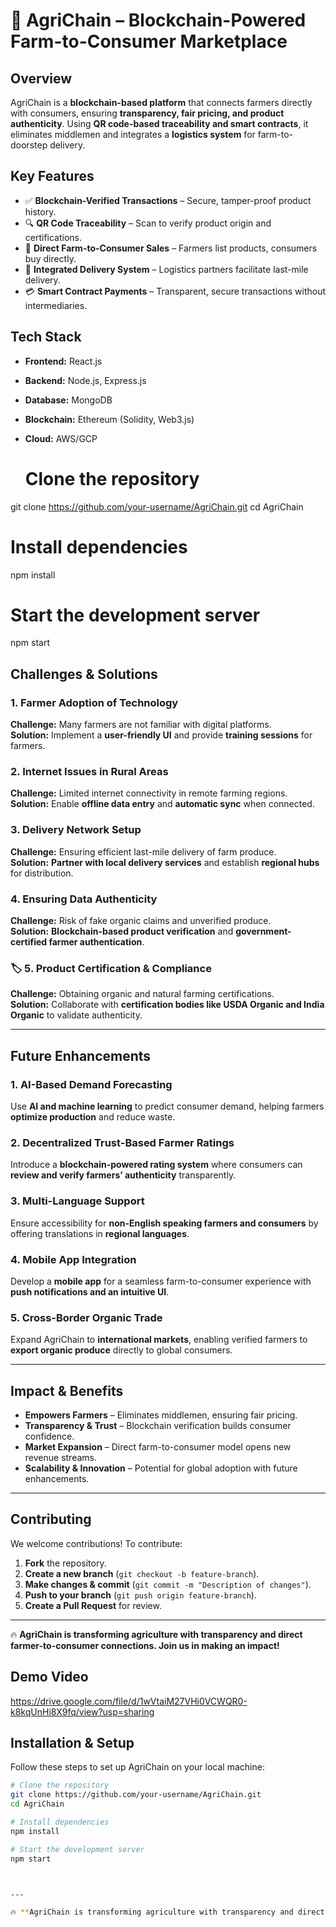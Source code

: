 # 🌾 **AgriChain – Blockchain-Powered Farm-to-Consumer Marketplace**  

## **Overview**  
AgriChain is a **blockchain-based platform** that connects farmers directly with consumers, ensuring **transparency, fair pricing, and product authenticity**. Using **QR code-based traceability and smart contracts**, it eliminates middlemen and integrates a **logistics system** for farm-to-doorstep delivery.  

## **Key Features**  
- ✅ **Blockchain-Verified Transactions** – Secure, tamper-proof product history.  
- 🔍 **QR Code Traceability** – Scan to verify product origin and certifications.  
- 🛒 **Direct Farm-to-Consumer Sales** – Farmers list products, consumers buy directly.  
- 🚚 **Integrated Delivery System** – Logistics partners facilitate last-mile delivery.  
- 💳 **Smart Contract Payments** – Transparent, secure transactions without intermediaries.  

## **Tech Stack**  
- **Frontend:** React.js  
- **Backend:** Node.js, Express.js  
- **Database:** MongoDB  
- **Blockchain:** Ethereum (Solidity, Web3.js)  
- **Cloud:** AWS/GCP

  # Clone the repository
git clone https://github.com/your-username/AgriChain.git
cd AgriChain

# Install dependencies
npm install

# Start the development server
npm start


## **Challenges & Solutions**  

###  1. Farmer Adoption of Technology  
**Challenge:** Many farmers are not familiar with digital platforms.  
**Solution:** Implement a **user-friendly UI** and provide **training sessions** for farmers.  

###  2. Internet Issues in Rural Areas  
**Challenge:** Limited internet connectivity in remote farming regions.  
**Solution:** Enable **offline data entry** and **automatic sync** when connected.  

###  3. Delivery Network Setup  
**Challenge:** Ensuring efficient last-mile delivery of farm produce.  
**Solution:** **Partner with local delivery services** and establish **regional hubs** for distribution.  

###  4. Ensuring Data Authenticity  
**Challenge:** Risk of fake organic claims and unverified produce.  
**Solution:** **Blockchain-based product verification** and **government-certified farmer authentication**.  

### 🏷 5. Product Certification & Compliance  
**Challenge:** Obtaining organic and natural farming certifications.  
**Solution:** Collaborate with **certification bodies like USDA Organic and India Organic** to validate authenticity.  

---

##  **Future Enhancements**  

###  1. AI-Based Demand Forecasting  
Use **AI and machine learning** to predict consumer demand, helping farmers **optimize production** and reduce waste.  

###  2. Decentralized Trust-Based Farmer Ratings  
Introduce a **blockchain-powered rating system** where consumers can **review and verify farmers’ authenticity** transparently.  

###  3. Multi-Language Support  
Ensure accessibility for **non-English speaking farmers and consumers** by offering translations in **regional languages**.  

###  4. Mobile App Integration  
Develop a **mobile app** for a seamless farm-to-consumer experience with **push notifications and an intuitive UI**.  

###  5. Cross-Border Organic Trade  
Expand AgriChain to **international markets**, enabling verified farmers to **export organic produce** directly to global consumers.  

---

## **Impact & Benefits**  

- **Empowers Farmers** – Eliminates middlemen, ensuring fair pricing.  
- **Transparency & Trust** – Blockchain verification builds consumer confidence.  
- **Market Expansion** – Direct farm-to-consumer model opens new revenue streams.  
- **Scalability & Innovation** – Potential for global adoption with future enhancements.  

---

## **Contributing**  

We welcome contributions! To contribute:  

1. **Fork** the repository.  
2. **Create a new branch** (`git checkout -b feature-branch`).  
3. **Make changes & commit** (`git commit -m "Description of changes"`).  
4. **Push to your branch** (`git push origin feature-branch`).  
5. **Create a Pull Request** for review.  

---

🔥 **AgriChain is transforming agriculture with transparency and direct farmer-to-consumer connections. Join us in making an impact!** 

## **Demo Video**
https://drive.google.com/file/d/1wVtaiM27VHi0VCWQR0-k8kqUnHi8X9fq/view?usp=sharing

## **Installation & Setup**  
Follow these steps to set up AgriChain on your local machine:  

```bash
# Clone the repository
git clone https://github.com/your-username/AgriChain.git
cd AgriChain

# Install dependencies
npm install

# Start the development server
npm start



---

🔥 **AgriChain is transforming agriculture with transparency and direct farmer-to-consumer connections. Join us in making an impact!** 



